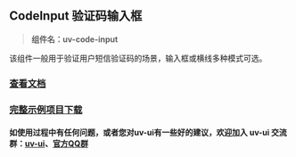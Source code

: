 ## CodeInput 验证码输入框

> **组件名：uv-code-input**

该组件一般用于验证用户短信验证码的场景，输入框或横线多种模式可选。

### <a href="https://www.uvui.cn/components/codeInput.html" target="_blank">查看文档</a>

### [完整示例项目下载](https://ext.dcloud.net.cn/plugin?name=uv-ui)

#### 如使用过程中有任何问题，或者您对uv-ui有一些好的建议，欢迎加入 uv-ui 交流群：<a href="https://ext.dcloud.net.cn/plugin?id=12287" target="_blank">uv-ui</a>、<a href="https://www.uvui.cn/components/addQQGroup.html" target="_blank">官方QQ群</a>
